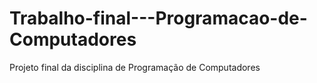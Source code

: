 # Trabalho-final---Programacao-de-Computadores
Projeto final da disciplina de Programação de Computadores
